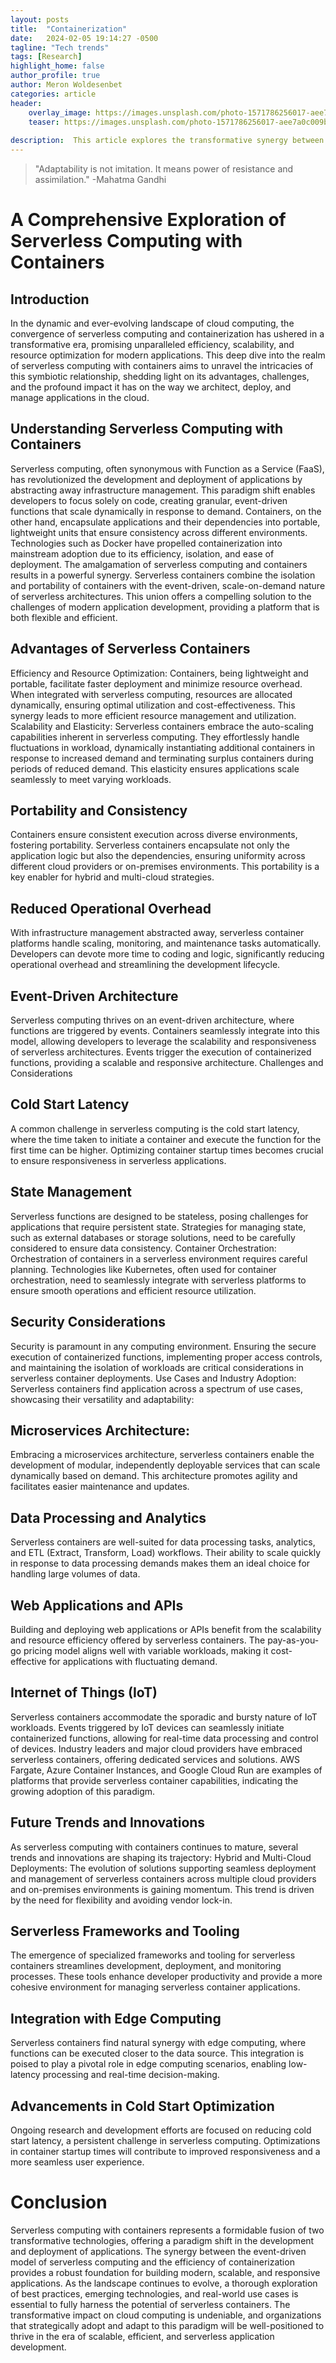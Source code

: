 ```yaml
---
layout: posts
title:  "Containerization"
date:   2024-02-05 19:14:27 -0500
tagline: "Tech trends"
tags: [Research]
highlight_home: false
author_profile: true
author: Meron Woldesenbet
categories: article
header:
    overlay_image: https://images.unsplash.com/photo-1571786256017-aee7a0c009b6?q=80&w=2360&auto=format&fit=crop&ixlib=rb-4.0.3&ixid=M3wxMjA3fDB8MHxwaG90by1wYWdlfHx8fGVufDB8fHx8fA%3D%3D
    teaser: https://images.unsplash.com/photo-1571786256017-aee7a0c009b6?q=80&w=2360&auto=format&fit=crop&ixlib=rb-4.0.3&ixid=M3wxMjA3fDB8MHxwaG90by1wYWdlfHx8fGVufDB8fHx8fA%3D%3D 
    
description:  This article explores the transformative synergy between serverless computing and containerization, highlighting the efficiency, scalability, and challenges of merging these technologies for modern cloud applications.
---
```

>"Adaptability is not imitation. It means power of resistance and assimilation."
-Mahatma Gandhi

# A Comprehensive Exploration of Serverless Computing with Containers
## Introduction
In the dynamic and ever-evolving landscape of cloud computing, the convergence of serverless computing and containerization has ushered in a transformative era, promising unparalleled efficiency, scalability, and resource optimization for modern applications. This deep dive into the realm of serverless computing with containers aims to unravel the intricacies of this symbiotic relationship, shedding light on its advantages, challenges, and the profound impact it has on the way we architect, deploy, and manage applications in the cloud.

## Understanding Serverless Computing with Containers
Serverless computing, often synonymous with Function as a Service (FaaS), has revolutionized the development and deployment of applications by abstracting away infrastructure management. This paradigm shift enables developers to focus solely on code, creating granular, event-driven functions that scale dynamically in response to demand.
Containers, on the other hand, encapsulate applications and their dependencies into portable, lightweight units that ensure consistency across different environments. Technologies such as Docker have propelled containerization into mainstream adoption due to its efficiency, isolation, and ease of deployment.
The amalgamation of serverless computing and containers results in a powerful synergy. Serverless containers combine the isolation and portability of containers with the event-driven, scale-on-demand nature of serverless architectures. This union offers a compelling solution to the challenges of modern application development, providing a platform that is both flexible and efficient.
## Advantages of Serverless Containers
Efficiency and Resource Optimization:
Containers, being lightweight and portable, facilitate faster deployment and minimize resource overhead. When integrated with serverless computing, resources are allocated dynamically, ensuring optimal utilization and cost-effectiveness. This synergy leads to more efficient resource management and utilization.
Scalability and Elasticity:
Serverless containers embrace the auto-scaling capabilities inherent in serverless computing. They effortlessly handle fluctuations in workload, dynamically instantiating additional containers in response to increased demand and terminating surplus containers during periods of reduced demand. This elasticity ensures applications scale seamlessly to meet varying workloads.
## Portability and Consistency
Containers ensure consistent execution across diverse environments, fostering portability. Serverless containers encapsulate not only the application logic but also the dependencies, ensuring uniformity across different cloud providers or on-premises environments. This portability is a key enabler for hybrid and multi-cloud strategies.
## Reduced Operational Overhead
With infrastructure management abstracted away, serverless container platforms handle scaling, monitoring, and maintenance tasks automatically. Developers can devote more time to coding and logic, significantly reducing operational overhead and streamlining the development lifecycle.
## Event-Driven Architecture
Serverless computing thrives on an event-driven architecture, where functions are triggered by events. Containers seamlessly integrate into this model, allowing developers to leverage the scalability and responsiveness of serverless architectures. Events trigger the execution of containerized functions, providing a scalable and responsive architecture.
Challenges and Considerations
## Cold Start Latency
A common challenge in serverless computing is the cold start latency, where the time taken to initiate a container and execute the function for the first time can be higher. Optimizing container startup times becomes crucial to ensure responsiveness in serverless applications.
## State Management
Serverless functions are designed to be stateless, posing challenges for applications that require persistent state. Strategies for managing state, such as external databases or storage solutions, need to be carefully considered to ensure data consistency.
Container Orchestration:
Orchestration of containers in a serverless environment requires careful planning. Technologies like Kubernetes, often used for container orchestration, need to seamlessly integrate with serverless platforms to ensure smooth operations and efficient resource utilization.
## Security Considerations
Security is paramount in any computing environment. Ensuring the secure execution of containerized functions, implementing proper access controls, and maintaining the isolation of workloads are critical considerations in serverless container deployments.
Use Cases and Industry Adoption:
Serverless containers find application across a spectrum of use cases, showcasing their versatility and adaptability:
## Microservices Architecture:
Embracing a microservices architecture, serverless containers enable the development of modular, independently deployable services that can scale dynamically based on demand. This architecture promotes agility and facilitates easier maintenance and updates.
## Data Processing and Analytics
Serverless containers are well-suited for data processing tasks, analytics, and ETL (Extract, Transform, Load) workflows. Their ability to scale quickly in response to data processing demands makes them an ideal choice for handling large volumes of data.
## Web Applications and APIs
Building and deploying web applications or APIs benefit from the scalability and resource efficiency offered by serverless containers. The pay-as-you-go pricing model aligns well with variable workloads, making it cost-effective for applications with fluctuating demand.
## Internet of Things (IoT)
Serverless containers accommodate the sporadic and bursty nature of IoT workloads. Events triggered by IoT devices can seamlessly initiate containerized functions, allowing for real-time data processing and control of devices.
Industry leaders and major cloud providers have embraced serverless containers, offering dedicated services and solutions. AWS Fargate, Azure Container Instances, and Google Cloud Run are examples of platforms that provide serverless container capabilities, indicating the growing adoption of this paradigm.
## Future Trends and Innovations
As serverless computing with containers continues to mature, several trends and innovations are shaping its trajectory:
Hybrid and Multi-Cloud Deployments:
The evolution of solutions supporting seamless deployment and management of serverless containers across multiple cloud providers and on-premises environments is gaining momentum. This trend is driven by the need for flexibility and avoiding vendor lock-in.
## Serverless Frameworks and Tooling
The emergence of specialized frameworks and tooling for serverless containers streamlines development, deployment, and monitoring processes. These tools enhance developer productivity and provide a more cohesive environment for managing serverless container applications.
## Integration with Edge Computing
Serverless containers find natural synergy with edge computing, where functions can be executed closer to the data source. This integration is poised to play a pivotal role in edge computing scenarios, enabling low-latency processing and real-time decision-making.
## Advancements in Cold Start Optimization
Ongoing research and development efforts are focused on reducing cold start latency, a persistent challenge in serverless computing. Optimizations in container startup times will contribute to improved responsiveness and a more seamless user experience.
# Conclusion
Serverless computing with containers represents a formidable fusion of two transformative technologies, offering a paradigm shift in the development and deployment of applications. The synergy between the event-driven model of serverless computing and the efficiency of containerization provides a robust foundation for building modern, scalable, and responsive applications.
As the landscape continues to evolve, a thorough exploration of best practices, emerging technologies, and real-world use cases is essential to fully harness the potential of serverless containers. The transformative impact on cloud computing is undeniable, and organizations that strategically adopt and adapt to this paradigm will be well-positioned to thrive in the era of scalable, efficient, and serverless application development.

